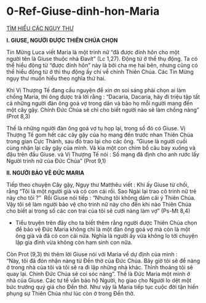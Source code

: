 # 0-Ref-Giuse-dinh-hon-Maria

[TÌM HIỂU CÁC NGỤY THƯ](https://legiomariaevn.com/chi-tiet-tin-tuc/360/tim-hieu-cac-nguy-thu.html)

**I. GIUSE, NGƯỜI ĐƯỢC THIÊN CHÚA CHỌN**

Tin Mừng Luca viết Maria là một trinh nữ “đã được đính hôn cho một người tên là Giuse thuộc nhà Đavít” (Lc 1,27). Động từ ở thể thụ động. Ta có thể hiểu động từ “được đính hôn” này là bởi cha mẹ hai bên, nhưng cũng có thể hiểu động từ ở thì thụ động ấy chỉ về chính Thiên Chúa. Các Tin Mừng ngụy thư muốn hiểu theo nghĩa thứ hai.

Khi Vị Thượng Tế đang cầu nguyện để xin ơn soi sáng phải chọn ai làm chồng Maria, thì ông được trả lời rằng : “Dacaria, Dacaria, hãy đi triệu tập tất cả những người đàn ông goá vợ trong dân và bảo họ mỗi người mang đến một cây gậy. Chính Đức Chúa sẽ chỉ cho biết người nào sẽ làm chồng nàng” (Prot 8,3)

Thế là những người đàn ông goá vợ tụ họp lại, trong số đó có Giuse. Vị Thượng Tế gom hết các cây gậy của họ mang đến trước nhan Thiên Chúa trong gian Cực Thánh, sau đó trao lại cho các ông. “Giuse là người cuối cùng nhận lại cây gậy của mình. Và kìa một con chim bồ câu bay xuống và đậu trên đầu Giuse. và Vị Thượng Tế nói : Số mạng đã định cho anh rước lấy Người trinh nữ của Đức Chúa” (Prot 9,1)

**II. NGƯỜI BẢO VÊ ĐỨC MARIA**

Tiếp theo chuyện Cây gậy, Ngụy thư Matthêu viết : Khi ấy Giuse từ chối, rằng “Tôi là một người già và có con cái rồi. Sao Ngài lại trao cô trinh nữ trẻ này cho tôi ?”  Rồi Giuse nói tiếp : “Nhưng tôi không dám cãi ý Thiên Chúa. Vậy tôi sẽ làm người bảo vệ cho trinh nữ này cho đến khi nào Thiên Chúa cho biết ai trong số các con trai của tôi sẽ cưới nàng làm vợ” (Ps-Mt 8,4)

- Tiểu truyện trên đây cho ta biết thêm rằng người được Thiên Chúa chọn để bảo vệ Đức Maria không chỉ là một đàn ông goá vợ mà còn là một ông già và đã có con cái nữa. Nghĩa là người ấy vừa không lo tới chuyện lập gia đình vừa không còn ham sinh con nữa.

Còn Prot (9,3) thì thêm lời Giuse nói với Maria về dự định của mình : “Này, tôi đã đón nhận nàng từ Đền thờ của Đức Chúa. Bây giờ tôi sẽ để nàng ở trong nhà của tôi và tôi sẽ ra đi lập những nhà khác. Thỉnh thoảng tôi sẽ quay lại. Chính Đức Chúa sẽ coi sóc nàng”. Thế là Đức Maria một mình ở nhà của Giuse. Các tư tế vẫn bảo hộ Người, họ giao cho Người lo dệt một bức trướng quý giá cho Đền thờ. Như vậy là Maria tiếp tục cuộc đời tận hiến phụng sự Thiên Chúa như lúc còn ở trong Đền thờ.